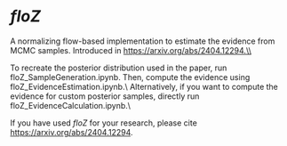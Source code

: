 # $floZ$
A normalizing flow-based implementation to estimate the evidence from MCMC samples. Introduced in https://arxiv.org/abs/2404.12294.\\

To recreate the posterior distribution used in the paper, run floZ_SampleGeneration.ipynb. Then, compute the evidence using floZ_EvidenceEstimation.ipynb.\\
Alternatively, if you want to compute the evidence for custom posterior samples, directly run floZ_EvidenceCalculation.ipynb.\\

If you have used $floZ$ for your research, please cite https://arxiv.org/abs/2404.12294.
